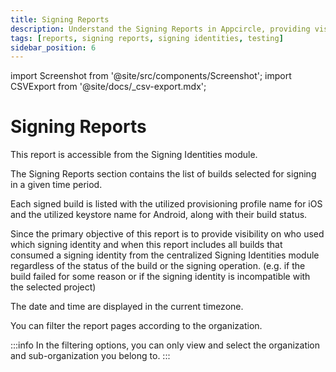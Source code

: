 ```yaml
---
title: Signing Reports
description: Understand the Signing Reports in Appcircle, providing visibility on the usage of signing identities over a given time period.
tags: [reports, signing reports, signing identities, testing]
sidebar_position: 6
---
```


import Screenshot from '@site/src/components/Screenshot';
import CSVExport from '@site/docs/\_csv-export.mdx';

# Signing Reports

This report is accessible from the Signing Identities module.

The Signing Reports section contains the list of builds selected for signing in a given time period.

Each signed build is listed with the utilized provisioning profile name for iOS and the utilized keystore name for Android, along with their build status.

Since the primary objective of this report is to provide visibility on who used which signing identity and when this report includes all builds that consumed a signing identity from the centralized Signing Identities module regardless of the status of the build or the signing operation. (e.g. if the build failed for some reason or if the signing identity is incompatible with the selected project)

The date and time are displayed in the current timezone.

<Screenshot url='https://cdn.appcircle.io/docs/assets/7112-10.png' alt="Signing Reports" />

You can filter the report pages according to the organization.

:::info
In the filtering options, you can only view and select the organization and sub-organization you belong to.
:::

<CSVExport />